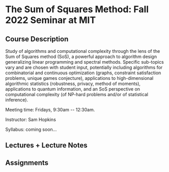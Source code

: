 # The Sum of Squares Method: Fall 2022 Seminar at MIT

## Course Description
Study of algorithms and computational complexity through the lens of the Sum of Squares method (SoS), a powerful approach to algorithm design generalizing linear programming and spectral methods. Specific sub-topics vary and are chosen with student input, potentially including algorithms for combinatorial and continuous optimization (graphs, constraint satisfaction problems, unique games conjecture), applications to high-dimensional algorithmic statistics (robustness, privacy, method of moments), applications to quantum information, and an SoS perspective on computational complexity (of NP-hard problems and/or of statistical inference).

Meeting time: Fridays, 9:30am -- 12:30am.

Instructor: Sam Hopkins

Syllabus: coming soon...



## Lectures + Lecture Notes

## Assignments
